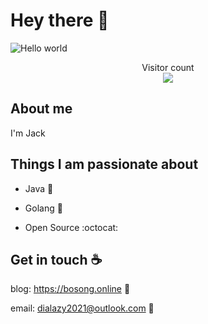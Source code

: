 # Hey there :wave:

<img src="https://cdn.jsdelivr.net/gh/dislazy/dislazy@main/dino.gif" alt="Hello world">

<p align="center"> 
  Visitor count<br>
  <img src="https://profile-counter.glitch.me/dislazy/count.svg" />
</p>

## About me

I'm Jack


## Things I am passionate about

- Java :tea:

- Golang 🐻

- Open Source :octocat:


## Get in touch :coffee:


blog: https://bosong.online :link:

email: dialazy2021@outlook.com :love_letter:

